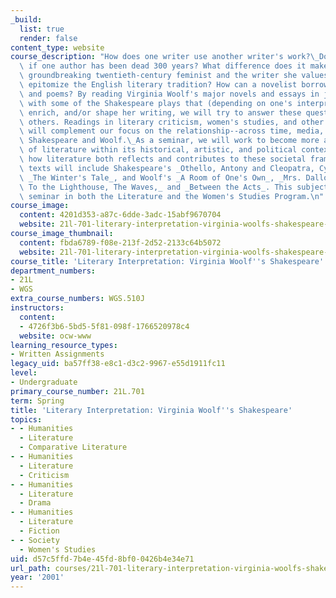 ```yaml
---
_build:
  list: true
  render: false
content_type: website
course_description: "How does one writer use another writer's work?\_Does it matter\
  \ if one author has been dead 300 years? What difference does it make if she's a\
  \ groundbreaking twentieth-century feminist and the writer she values has come to\
  \ epitomize the English literary tradition? How can a novelist borrow from plays\
  \ and poems? By reading Virginia Woolf's major novels and essays in juxtaposition\
  \ with some of the Shakespeare plays that (depending on one's interpretation) haunt,\
  \ enrich, and/or shape her writing, we will try to answer these questions and raise\
  \ others. Readings in literary criticism, women's studies, and other literary texts\
  \ will complement our focus on the relationship--across time, media, and gender--between\
  \ Shakespeare and Woolf.\_As a seminar, we will work to become more astute readers\
  \ of literature within its historical, artistic, and political contexts, and consider\
  \ how literature both reflects and contributes to these societal frameworks.\_Central\
  \ texts will include Shakespeare's _Othello, Antony and Cleopatra, Cymbeline_, and\
  \ _The Winter's Tale_, and Woolf's _A Room of One's Own_, _Mrs. Dalloway, Orlando,\
  \ To the Lighthouse, The Waves,_ and _Between the Acts_. This subject is an advanced\
  \ seminar in both the Literature and the Women's Studies Program.\n"
course_image:
  content: 4201d353-a87c-6dde-3adc-15abf9670704
  website: 21l-701-literary-interpretation-virginia-woolfs-shakespeare-spring-2001
course_image_thumbnail:
  content: fbda6789-f08e-213f-2d52-2133c64b5072
  website: 21l-701-literary-interpretation-virginia-woolfs-shakespeare-spring-2001
course_title: 'Literary Interpretation: Virginia Woolf''s Shakespeare'
department_numbers:
- 21L
- WGS
extra_course_numbers: WGS.510J
instructors:
  content:
  - 4726f3b6-5bd5-5f81-098f-1766520978c4
  website: ocw-www
learning_resource_types:
- Written Assignments
legacy_uid: ba57ff38-e8c1-d3c2-9967-e55d1911fc11
level:
- Undergraduate
primary_course_number: 21L.701
term: Spring
title: 'Literary Interpretation: Virginia Woolf''s Shakespeare'
topics:
- - Humanities
  - Literature
  - Comparative Literature
- - Humanities
  - Literature
  - Criticism
- - Humanities
  - Literature
  - Drama
- - Humanities
  - Literature
  - Fiction
- - Society
  - Women's Studies
uid: d57c5ffd-7b4e-45fd-8bf0-0426b4e34e71
url_path: courses/21l-701-literary-interpretation-virginia-woolfs-shakespeare-spring-2001
year: '2001'
---
```

